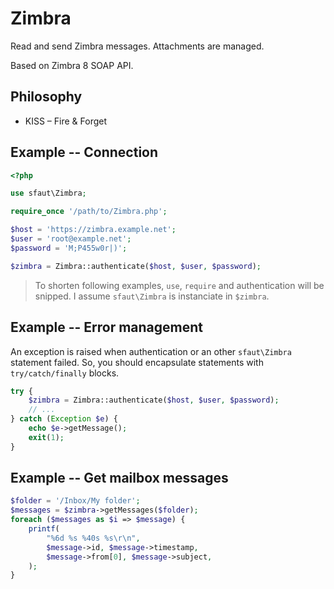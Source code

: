 # Zimbra

Read and send Zimbra messages. Attachments are managed.

Based on Zimbra 8 SOAP API.

## Philosophy

- KISS – Fire & Forget

## Example -- Connection

```php
<?php

use sfaut\Zimbra;

require_once '/path/to/Zimbra.php';

$host = 'https://zimbra.example.net';
$user = 'root@example.net';
$password = 'M;P455w0r|)';

$zimbra = Zimbra::authenticate($host, $user, $password);
```

> To shorten following examples, `use`, `require` and authentication will be snipped. I assume `sfaut\Zimbra` is instanciate in `$zimbra`.

## Example -- Error management

An exception is raised when authentication or an other `sfaut\Zimbra` statement failed. So, you should encapsulate statements with `try/catch/finally` blocks.

```php
try {
    $zimbra = Zimbra::authenticate($host, $user, $password);
    // ...
} catch (Exception $e) {
    echo $e->getMessage();
    exit(1);
}
```

## Example -- Get mailbox messages

```php
$folder = '/Inbox/My folder';
$messages = $zimbra->getMessages($folder);
foreach ($messages as $i => $message) {
    printf(
        "%6d %s %40s %s\r\n",
        $message->id, $message->timestamp,
        $message->from[0], $message->subject,
    );
}
```
